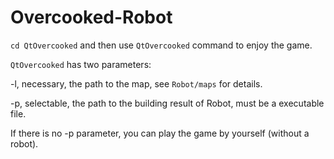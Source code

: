 # Overcooked-Robot

``cd QtOvercooked`` and then use ``QtOvercooked`` command to enjoy the game.

``QtOvercooked`` has two parameters:

-l, necessary, the path to the map, see ``Robot/maps`` for details.

-p, selectable, the path to the building result of Robot, must be a executable file.

If there is no -p parameter, you can play the game by yourself (without a robot).
